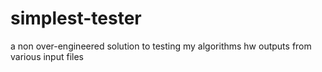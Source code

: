 # simplest-tester
a non over-engineered solution to testing my algorithms hw outputs from various input files
